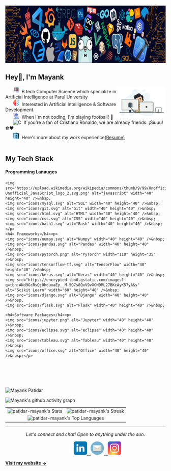<p align="center"><img src="header.png" width="1380px" height="180px"></p>

<h2 align="left">Hey👋, I'm Mayank</h2>
<!--Intro Section-->
<img src="intro.gif" width="30%" align="right">

&nbsp;&nbsp;&nbsp;&nbsp;&nbsp;&nbsp;<img src="icons/cs.svg" alt="C" width="20" height="20" />&nbsp;&nbsp;B.tech Computer Science which specialize in Artificial Intelligence at Parul University<br>
&nbsp;&nbsp;&nbsp;&nbsp;&nbsp;&nbsp;<img src="icons/ai.svg" alt="C" width="20" height="20" />&nbsp;&nbsp;Interested in Artificial Intelligence & Software Development.<br>
&nbsp;&nbsp;&nbsp;&nbsp;&nbsp;&nbsp;<img src="icons/dj.svg" alt="C" width="20" height="20" />&nbsp;&nbsp;When I'm not coding, I'm playing football! 🥅<br>
&nbsp;&nbsp;&nbsp;&nbsp;&nbsp;&nbsp;<img src="https://encrypted-tbn0.gstatic.com/images?q=tbn:ANd9GcTit58CwXoSBD5JtZ3yB7IeOWezc10R6DgE7Q&s" alt="C" width="20" height="20" />&nbsp;&nbsp;If you're a fan of Cristiano Ronaldo, we are already friends. ¡Siuuu! ⚽️❤️<br>
&nbsp;&nbsp;&nbsp;&nbsp;&nbsp;&nbsp;<img src="icons/cv.svg" alt="C" width="20" height="20" />&nbsp;&nbsp;Here's more about my work experience[(Resume)](https://drive.google.com/file/d/1UmHL0uaPpT7LAQo9vy-u4cyZguZPxZLC/view?usp=sharing) <br><br>

<!--Skills Section-->
## My Tech Stack
<p align="left">
	<h4> Programming Lanauges</h4><p>

	<img src="https://upload.wikimedia.org/wikipedia/commons/thumb/9/99/Unofficial_JavaScript_logo_2.svg/1024px-Unofficial_JavaScript_logo_2.svg.png" alt="javascript" width="40" height="40" />&nbsp;
	<img src="icons/mysql.svg" alt="SQL" width="40" height="40" />&nbsp;
	<img src="icons/git.svg" alt="Git" width="40" height="40" />&nbsp;
	<img src="icons/html.svg" alt="HTML" width="40" height="40" />&nbsp;
	<img src="icons/css.svg" alt="CSS" width="40" height="40" />&nbsp;
	<img src="icons/bash1.svg" alt="Bash" width="40" height="40" />&nbsp;</p>
	<h4> Frameworks</h4><p>
	<img src="icons/numpy.svg" alt="Numpy" width="40" height="40" />&nbsp;
	<img src="icons/pandas.svg" alt="Pandas" width="40" height="40" />&nbsp;	
	<img src="icons/pytorch.png" alt="PyTorch" width="110" height="35" />&nbsp;
	<img src="icons/tensorflow-tf.svg" alt="TensorFlow" width="40" height="40" />&nbsp;
	<img src="icons/keras.svg" alt="Keras" width="40" height="40" />&nbsp;
	<img src="https://encrypted-tbn0.gstatic.com/images?q=tbn:ANd9GcRsQj0hduxaEy__M-5Q7s8QxV9vXON9ML27BKcAyK57yA&s" alt="Scikit Learn" width="60" height="40" />&nbsp;
	<img src="icons/django.svg" alt="Django" width="40" height="40" />&nbsp;
	<img src="icons/flask.svg" alt="Flask" width="40" height="40" />&nbsp;
<!-- 	<img src="icons/matplotlib.svg" alt="Matplotlib" width="60" height="40" />&nbsp;</p> -->
    <h4>Software Packages</h4><p>
	<img src="icons/jupyter.png" alt="Jupyter" width="40" height="40" />&nbsp;
	<img src="icons/eclipse.svg" alt="eclipse" width="40" height="40" />&nbsp;
	<img src="icons/tableau.svg" alt="Tableau" width="40" height="40" />&nbsp;
	<img src="icons/office.svg" alt="Office" width="40" height="40" />&nbsp;</p>
</p><br>

	
<!-- <img align="right" src="https://res.cloudinary.com/murshidazher/image/upload/w_auto,dpr_1.0,c_scale,f_webp,fl_awebp.progressive.progressive:semi,f_webp,fl_awebp,q_100/readme-peace.png" height="140" title="Peace" /> -->
</p><br><br>

<!-- Profile Views -->

<p align="left"><img src="https://komarev.com/ghpvc/?username=patidar-mayank&label=Profile%20views&color=0e75b6&style=flat" alt="Mayank Patidar" height=21px/></p>



![Mayank's github activity graph](https://github-readme-activity-graph.vercel.app/graph?username=patidar-mayank&theme=chartreuse-dark)

<table>
  <tr>
    <td>
      <img src="https://github-readme-stats.vercel.app/api?username=patidar-mayank&theme=highcontrast&show_icons=true&hide_border=false&count_private=true" alt="patidar-mayank's Stats">
    </td>
    <td>
      <img src="https://github-readme-streak-stats.herokuapp.com/?user=patidar-mayank&theme=highcontrast&hide_border=false" alt="patidar-mayank's Streak">
    </td>
  </tr>
  <tr>
    <td colspan="2" align="center">
      <img src="https://github-readme-stats.vercel.app/api/top-langs/?username=patidar-mayank&theme=highcontrast&show_icons=true&hide_border=false&layout=compact" alt="patidar-mayank's Top Languages">
    </td>
  </tr>
</table>

<!--Connect Section-->
<hr>
<p align="center">
<i>Let's connect and chat! Open to anything under the sun.</i><br>
<p align="center">
	&nbsp;&nbsp;&nbsp;&nbsp;&nbsp;&nbsp;&nbsp;&nbsp;&nbsp;&nbsp;&nbsp;&nbsp;&nbsp;&nbsp;&nbsp;&nbsp;&nbsp;&nbsp;
	<a href="https://www.linkedin.com/in/patidar-mayank/">
		<img alt="Mayank Patidar - LinkedIn" width="42px" src="icons/linkedin.svg"/>
	</a>
	<a href="mailto:mayankmaik6@gmail.com">
		&nbsp;&nbsp;<img alt="Mayank Patidar - Mail" width="42px" src="icons/email.svg"/>
	</a>
	<a href="https://instagram.com/_maik_0121">
		&nbsp;&nbsp;<img alt="Mayank Patidar - Instagram" width="42px" src="icons/ig.svg"/>
	</a>



**[Visit my website &rarr;](#)**
